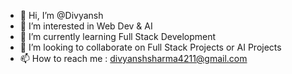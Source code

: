 - 👋 Hi, I’m @Divyansh
- 👀 I’m interested in Web Dev & AI
- 🌱 I’m currently learning Full Stack Development
- 💞️ I’m looking to collaborate on Full Stack Projects or AI Projects
- 📫 How to reach me : divyanshsharma4211@gmail.com
